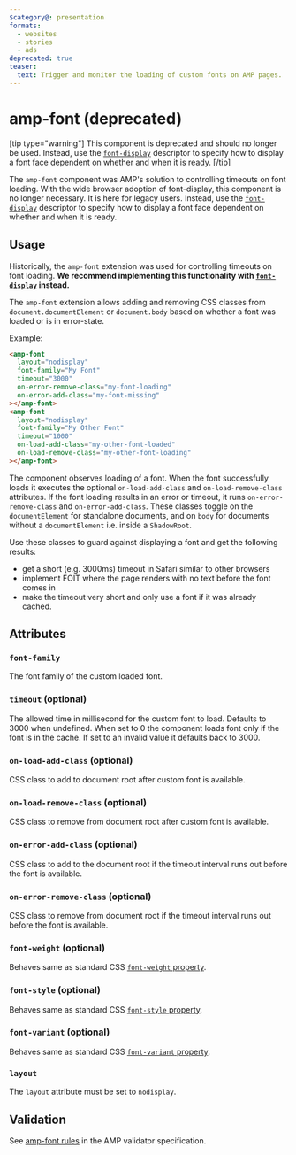 ```yaml
---
$category@: presentation
formats:
  - websites
  - stories
  - ads
deprecated: true
teaser:
  text: Trigger and monitor the loading of custom fonts on AMP pages.
---
```


<!---
Copyright 2015 The AMP HTML Authors. All Rights Reserved.

Licensed under the Apache License, Version 2.0 (the "License");
you may not use this file except in compliance with the License.
You may obtain a copy of the License at

      http://www.apache.org/licenses/LICENSE-2.0

Unless required by applicable law or agreed to in writing, software
distributed under the License is distributed on an "AS-IS" BASIS,
WITHOUT WARRANTIES OR CONDITIONS OF ANY KIND, either express or implied.
See the License for the specific language governing permissions and
limitations under the License.
-->

# amp-font (deprecated)

[tip type="warning"]
This component is deprecated and should no longer be used. Instead, use the [`font-display`](https://developer.mozilla.org/en-US/docs/Web/CSS/@font-face/font-display) descriptor to specify how to display a font face dependent on whether and when it is ready.
[/tip]

The `amp-font` component was AMP's solution to controlling timeouts on font loading. With the wide browser adoption of font-display, this component is no longer necessary. It is here for legacy users. Instead, use the [`font-display`](https://developer.mozilla.org/en-US/docs/Web/CSS/@font-face/font-display) descriptor to specify how to display a font face dependent on whether and when it is ready.

## Usage

Historically, the `amp-font` extension was used for controlling timeouts on font loading. **We recommend implementing this functionality with [`font-display`](https://developer.mozilla.org/en-US/docs/Web/CSS/@font-face/font-display) instead.**

The `amp-font` extension allows adding and removing CSS classes from `document.documentElement`
or `document.body` based on whether a font was loaded or is in error-state.

Example:

```html
<amp-font
  layout="nodisplay"
  font-family="My Font"
  timeout="3000"
  on-error-remove-class="my-font-loading"
  on-error-add-class="my-font-missing"
></amp-font>
<amp-font
  layout="nodisplay"
  font-family="My Other Font"
  timeout="1000"
  on-load-add-class="my-other-font-loaded"
  on-load-remove-class="my-other-font-loading"
></amp-font>
```

The component observes loading of a font. When the font successfully loads it executes the optional `on-load-add-class` and `on-load-remove-class` attributes. If the font loading results in an error or timeout, it runs `on-error-remove-class` and `on-error-add-class`. These classes toggle on the `documentElement` for standalone documents, and on `body` for documents without a `documentElement` i.e. inside a `ShadowRoot`.

Use these classes to guard against displaying a font and get the following results:

-   get a short (e.g. 3000ms) timeout in Safari similar to other browsers
-   implement FOIT where the page renders with no text before the font comes in
-   make the timeout very short and only use a font if it was already cached.

## Attributes

### `font-family`

The font family of the custom loaded font.

### `timeout` (optional)

The allowed time in millisecond for the custom font to load. Defaults to 3000 when undefined. When set to 0 the component loads font only if the font is in the cache. If set to an invalid value it defaults back to 3000.

### `on-load-add-class` (optional)

CSS class to add to document root after custom font is available.

### `on-load-remove-class` (optional)

CSS class to remove from document root after custom font is available.

### `on-error-add-class` (optional)

CSS class to add to the document root if the timeout interval runs out before the font is available.

### `on-error-remove-class` (optional)

CSS class to remove from document root if the timeout interval runs out before the font is available.

### `font-weight` (optional)

Behaves same as standard CSS [`font-weight` property](https://developer.mozilla.org/en-US/docs/Web/CSS/font-weight).

### `font-style` (optional)

Behaves same as standard CSS [`font-style` property](https://developer.mozilla.org/en-US/docs/Web/CSS/font-style).

### `font-variant` (optional)

Behaves same as standard CSS [`font-variant` property](https://developer.mozilla.org/en-US/docs/Web/CSS/font-variant).

### `layout`

The `layout` attribute must be set to `nodisplay`.

## Validation

See [amp-font rules](https://github.com/ampproject/amphtml/blob/main/extensions/amp-font/validator-amp-font.protoascii) in the AMP validator specification.
